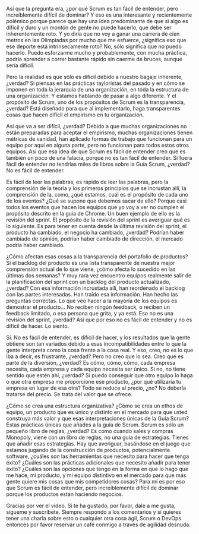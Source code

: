 Así que la pregunta era, ¿por qué Scrum es tan fácil de entender, pero increíblemente difícil de dominar? Y eso es una interesante y recientemente polémico porque parece que hay una idea predominante de que si algo es difícil y duro y un montón de gente no puede hacerlo, que debe ser inherentemente roto. Y yo diría que no voy a ganar una carrera de cien metros en las Olimpiadas por mucho que me esfuerce, ¿significa eso que ese deporte está intrínsecamente roto? No, sólo significa que no puedo hacerlo. Puedo esforzarme mucho y probablemente, con mucha práctica, podría aprender a correr bastante rápido sin caerme de bruces, aunque sería difícil. 

Pero la realidad es que sólo es difícil debido a nuestro bagaje inherente, ¿verdad? Si piensas en las prácticas tayloristas del pasado y en cómo se imponen en toda la jerarquía de una organización, en toda la estructura de una organización. Y estamos hablando de pasar a algo diferente. Y el propósito de Scrum, uno de los propósitos de Scrum es la transparencia, ¿verdad? Está diseñado para que al implementarlo, haga transparentes cosas que hacen difícil el empirismo en tu organización. 

Así que va a ser difícil, ¿verdad? Debido a que muchas organizaciones no están preparadas para aceptar el empirismo, muchas organizaciones tienen métricas de vanidad, han aplicado formas de trabajo que funcionan para un equipo por aquí en alguna parte, pero no funcionan para todos estos otros equipos. Así que esa idea de que Scrum es fácil de entender creo que es también un poco de una falacia, porque no es tan fácil de entender. Si fuera fácil de entender no tendrías miles de libros sobre la Guía Scrum, ¿verdad? No es fácil de entender. 

Es fácil de leer las palabras, es rápido de leer las palabras, pero la comprensión de la teoría y los primeros principios que se incrustan allí, la comprensión de la, como, ¿qué estamos, cuál es el propósito de cada uno de los eventos? ¿Qué se supone que debemos sacar de ello? Porque casi todos los eventos que hacen los equipos que yo voy a ver no cumplen el propósito descrito en la guía de Chrome. Un buen ejemplo de ello es la revisión del sprint. El propósito de la revisión del sprint es averiguar qué es lo siguiente. Es para tener en cuenta desde la última revisión del sprint, el producto ha cambiado, el negocio ha cambiado, ¿verdad? Podrían haber cambiado de opinión, podrían haber cambiado de dirección, el mercado podría haber cambiado. 

¿Cómo afectan esas cosas a la transparencia del portafolio de productos? Si el backlog del producto es una lista transparente de nuestra mejor comprensión actual de lo que viene, ¿cómo afecta lo sucedido en las últimas dos semanas? Y muy rara vez encuentro equipos realmente salir de la planificación del sprint con un backlog del producto actualizado, ¿verdad? Con esa información incrustada allí, han reordenado el backlog con las partes interesadas. Han traído esa información. Han hecho las preguntas correctas. Lo que veo hacer a la mayoría de los equipos es demostrar el producto... No reciben ningún feedback, o reciben un feedback limitado, o esa persona que grita, y ya está. Eso no es una revisión del sprint, ¿verdad? Así que por eso no es fácil de entender y no es difícil de hacer. Lo siento. 

Sí. No es fácil de entender, es difícil de hacer, y los resultados que la gente obtiene son tan variados debido a esas incompatibilidades entre lo que la gente interpreta como la cosa frente a la cosa real. Y eso, creo, no es lo que iba a decir, es frustrante, ¿verdad? Pero no creo que lo sea. Creo que es parte de la diversión, ¿verdad? Es cómo, cómo, cómo, cada empresa necesita, cada empresa y cada equipo necesita ser único. Si no, no tiene sentido que estén ahí, ¿verdad? Si puedo conseguir que otro equipo lo haga o que otra empresa me proporcione ese producto, ¿por qué utilizaría tu empresa en lugar de esa otra? Todo se reduce al precio, ¿no? No debería tratarse del precio. Se trata del valor que se ofrece. 

¿Cómo se crea una estructura organizativa? ¿Cómo se crea un ethos de equipo, un producto que es único y distinto en el mercado para que usted construya más valor y que esas interpretaciones únicas de la Guía Scrum? Estas prácticas únicas que añades a la guía de Scrum. Scrum es sólo un pequeño libro de reglas, ¿verdad? Es como cuando sales y compras Monopoly, viene con un libro de reglas, no una guía de estrategias. Tienes que añadir esas estrategias. Hay que averiguar, basándose en el juego que estamos jugando de la construcción de productos, potencialmente software, ¿cuáles son las herramientas que necesito para hacer que tenga éxito? ¿Cuáles son las prácticas adicionales que necesito añadir para tener éxito? ¿Cuáles son las opciones que tengo en la forma en que lo hago que me hace, mi producto, y mi equipo distintivo en el mercado para que más gente quiere mis cosas que mis competidores cosas? Para mí es por eso que Scrum es fácil de entender, pero increíblemente difícil de dominar porque los productos están haciendo negocios. 

Gracias por ver el vídeo. Si te ha gustado, por favor, dale a me gusta, sígueme y suscríbete. Siempre respondo a los comentarios y si quieres tener una charla sobre esto o cualquier otra cosa ágil, Scrum o DevOps entonces por favor reservar un café conmigo a través de agilidad desnuda.